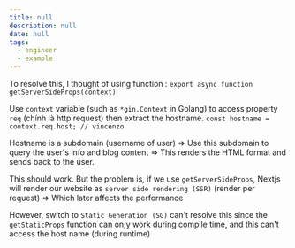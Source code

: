 ```yaml
---
title: null
description: null
date: null
tags:
  - engineer
  - example
---
```


To resolve this, I thought of using function : `export async function getServerSideProps(context)`

Use `context` variable (such as `*gin.Context` in Golang) to access property `req` (chính là http request) then extract the hostname. `const hostname = context.req.host; // vincenzo `

Hostname is a subdomain (username of user) => Use this subdomain to query the user's info and blog content => This renders the HTML format and sends back to the user.

This should work. But the problem is, if we use `getServerSideProps`, Nextjs will render our website as `server side rendering (SSR)` (render per request) => Which later affects the performance

However, switch to `Static Generation (SG)` can't resolve this since the `getStaticProps` function can on;y work during compile time, and this can't access the host name (during runtime)
